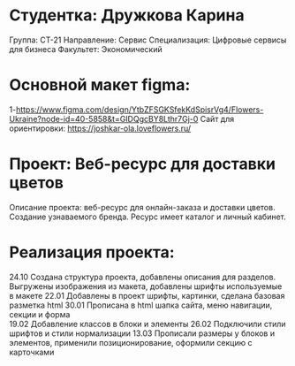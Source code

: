 # Студентка: Дружкова Карина 
Группа: СТ-21
Направление: Сервис Специализация: Цифровые сервисы для бизнеса 
Факультет: Экономический 
# Основной макет figma:
1-https://www.figma.com/design/YtbZFSGKSfekKdSpisrVg4/Flowers-Ukraine?node-id=40-5858&t=GIDQgcBY8Lthr7Gj-0
Сайт для ориентировки: https://joshkar-ola.loveflowers.ru/
# Проект: Веб-ресурс для доставки цветов 
Описание проекта: веб-ресурс для онлайн-заказа и доставки цветов. Создание узнаваемого бренда. Ресурс имеет каталог и личный кабинет.
# Реализация проекта: 
24.10
Создана структура проекта, добавлены описания для разделов. Выгружены изображения из макета, добавлены шрифты используемые в макете
22.01 
Добавлены в проект шрифты, картинки, сделана базовая разметка html
30.01 
Прописана в html шапка сайта, меню навигации, секции и форма   
19.02 
Добавление классов в блоки и элементы
26.02
Подключили стили шрифтов и стили нормализации
13.03
Прописали размеры у блоков и элементов, применили позиционирование, оформили секцию с карточками 
